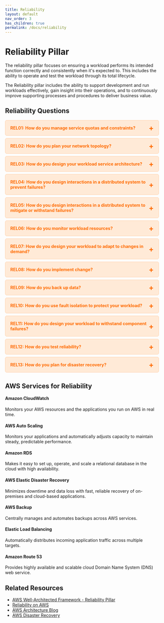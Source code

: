 ```yaml
---
title: Reliability
layout: default
nav_order: 3
has_children: true
permalink: /docs/reliability
---
```


<div class="pillar-header">
  <h1>Reliability Pillar</h1>
  <p>The reliability pillar focuses on ensuring a workload performs its intended function correctly and consistently when it's expected to. This includes the ability to operate and test the workload through its total lifecycle.</p>
</div>

The Reliability pillar includes the ability to support development and run workloads effectively, gain insight into their operations, and to continuously improve supporting processes and procedures to deliver business value.

## Reliability Questions

<div class="question-accordion">
  <div class="question-button">
    <a href="javascript:void(0);">REL01: How do you manage service quotas and constraints?</a>
    <div class="question-content">
      <ul>
        <li><a href="./reliability/REL01.html">View all REL01 best practices</a></li>
        <li><a href="./reliability/REL01-BP01.html">REL01-BP01: Aware of service quotas and constraints</a></li>
        <li><a href="./reliability/REL01-BP02.html">REL01-BP02: Manage service quotas across accounts and regions</a></li>
        <li><a href="./reliability/REL01-BP03.html">REL01-BP03: Accommodate fixed service quotas and constraints through architecture</a></li>
        <li><a href="./reliability/REL01-BP04.html">REL01-BP04: Monitor and manage quotas</a></li>
        <li><a href="./reliability/REL01-BP05.html">REL01-BP05: Automate quota management</a></li>
        <li><a href="./reliability/REL01-BP06.html">REL01-BP06: Ensure that a sufficient gap exists between the current quotas and the maximum usage to accommodate failover</a></li>
      </ul>
    </div>
  </div>
  
  <div class="question-button">
    <a href="javascript:void(0);">REL02: How do you plan your network topology?</a>
    <div class="question-content">
      <ul>
        <li><a href="./reliability/REL02.html">View all REL02 best practices</a></li>
        <li><a href="./reliability/REL02-BP01.html">REL02-BP01: Use highly available network connectivity for your workload public endpoints</a></li>
        <li><a href="./reliability/REL02-BP02.html">REL02-BP02: Provision redundant connectivity between private networks in the cloud and on-premises environments</a></li>
        <li><a href="./reliability/REL02-BP03.html">REL02-BP03: Ensure IP subnet allocation accounts for expansion and availability</a></li>
        <li><a href="./reliability/REL02-BP04.html">REL02-BP04: Prefer hub-and-spoke topologies over many-to-many mesh</a></li>
        <li><a href="./reliability/REL02-BP05.html">REL02-BP05: Enforce non-overlapping private IP address ranges in all private address spaces where they are connected</a></li>
      </ul>
    </div>
  </div>
  
  <div class="question-button">
    <a href="javascript:void(0);">REL03: How do you design your workload service architecture?</a>
    <div class="question-content">
      <ul>
        <li><a href="./reliability/REL03.html">View all REL03 best practices</a></li>
        <li><a href="./reliability/REL03-BP01.html">REL03-BP01: Choose how to segment your workload</a></li>
        <li><a href="./reliability/REL03-BP02.html">REL03-BP02: Build services focused on specific business domains and functionality</a></li>
        <li><a href="./reliability/REL03-BP03.html">REL03-BP03: Provide service contracts per API</a></li>
      </ul>
    </div>
  </div>
  
  <div class="question-button">
    <a href="javascript:void(0);">REL04: How do you design interactions in a distributed system to prevent failures?</a>
    <div class="question-content">
      <ul>
        <li><a href="./reliability/REL04.html">View all REL04 best practices</a></li>
        <li><a href="./reliability/REL04-BP01.html">REL04-BP01: Identify the kind of distributed systems you depend on</a></li>
        <li><a href="./reliability/REL04-BP02.html">REL04-BP02: Implement loosely coupled dependencies</a></li>
        <li><a href="./reliability/REL04-BP03.html">REL04-BP03: Do constant work</a></li>
        <li><a href="./reliability/REL04-BP04.html">REL04-BP04: Make mutating operations idempotent</a></li>
      </ul>
    </div>
  </div>
  
  <div class="question-button">
    <a href="javascript:void(0);">REL05: How do you design interactions in a distributed system to mitigate or withstand failures?</a>
    <div class="question-content">
      <ul>
        <li><a href="./reliability/REL05.html">View all REL05 best practices</a></li>
        <li><a href="./reliability/REL05-BP01.html">REL05-BP01: Implement graceful degradation to transform applicable hard dependencies into soft dependencies</a></li>
        <li><a href="./reliability/REL05-BP02.html">REL05-BP02: Throttle requests</a></li>
        <li><a href="./reliability/REL05-BP03.html">REL05-BP03: Control and limit retry calls</a></li>
        <li><a href="./reliability/REL05-BP04.html">REL05-BP04: Fail fast and limit queues</a></li>
        <li><a href="./reliability/REL05-BP05.html">REL05-BP05: Set client timeouts</a></li>
        <li><a href="./reliability/REL05-BP06.html">REL05-BP06: Make systems stateless where possible</a></li>
        <li><a href="./reliability/REL05-BP07.html">REL05-BP07: Implement emergency levers</a></li>
      </ul>
    </div>
  </div>
  
  <div class="question-button">
    <a href="javascript:void(0);">REL06: How do you monitor workload resources?</a>
    <div class="question-content">
      <ul>
        <li><a href="./reliability/REL06.html">View all REL06 best practices</a></li>
        <li><a href="./reliability/REL06-BP01.html">REL06-BP01: Monitor all components for the workload (Generation)</a></li>
        <li><a href="./reliability/REL06-BP02.html">REL06-BP02: Define and calculate metrics (Aggregation)</a></li>
        <li><a href="./reliability/REL06-BP03.html">REL06-BP03: Send notifications (Real-time processing and alarming)</a></li>
        <li><a href="./reliability/REL06-BP04.html">REL06-BP04: Automate responses (Real-time processing and alarming)</a></li>
        <li><a href="./reliability/REL06-BP05.html">REL06-BP05: Create dashboards</a></li>
        <li><a href="./reliability/REL06-BP06.html">REL06-BP06: Review metrics at regular intervals</a></li>
        <li><a href="./reliability/REL06-BP07.html">REL06-BP07: Monitor end-to-end tracing of requests through your system</a></li>
      </ul>
    </div>
  </div>
  
  <div class="question-button">
    <a href="javascript:void(0);">REL07: How do you design your workload to adapt to changes in demand?</a>
    <div class="question-content">
      <ul>
        <li><a href="./reliability/REL07.html">View all REL07 best practices</a></li>
        <li><a href="./reliability/REL07-BP01.html">REL07-BP01: Use auto scaling or on-demand resources</a></li>
        <li><a href="./reliability/REL07-BP02.html">REL07-BP02: Obtain resources upon detection of impairment to a workload</a></li>
        <li><a href="./reliability/REL07-BP03.html">REL07-BP03: Obtain resources upon detection that more resources are needed for a workload</a></li>
        <li><a href="./reliability/REL07-BP04.html">REL07-BP04: Load test your workload</a></li>
      </ul>
    </div>
  </div>
  
  <div class="question-button">
    <a href="javascript:void(0);">REL08: How do you implement change?</a>
    <div class="question-content">
      <ul>
        <li><a href="./reliability/REL08.html">View all REL08 best practices</a></li>
        <li><a href="./reliability/REL08-BP01.html">REL08-BP01: Use runbooks for standard activities such as deployment</a></li>
        <li><a href="./reliability/REL08-BP02.html">REL08-BP02: Integrate functional testing as part of your deployment</a></li>
        <li><a href="./reliability/REL08-BP03.html">REL08-BP03: Integrate resiliency testing as part of your deployment</a></li>
        <li><a href="./reliability/REL08-BP04.html">REL08-BP04: Deploy using immutable infrastructure</a></li>
        <li><a href="./reliability/REL08-BP05.html">REL08-BP05: Deploy changes with automation</a></li>
      </ul>
    </div>
  </div>
  
  <div class="question-button">
    <a href="javascript:void(0);">REL09: How do you back up data?</a>
    <div class="question-content">
      <ul>
        <li><a href="./reliability/REL09.html">View all REL09 best practices</a></li>
        <li><a href="./reliability/REL09-BP01.html">REL09-BP01: Identify and back up all data that needs to be backed up, or reproduce the data from sources</a></li>
        <li><a href="./reliability/REL09-BP02.html">REL09-BP02: Secure and encrypt backups</a></li>
        <li><a href="./reliability/REL09-BP03.html">REL09-BP03: Perform data backup automatically</a></li>
        <li><a href="./reliability/REL09-BP04.html">REL09-BP04: Perform periodic recovery of the data to verify backup integrity and processes</a></li>
      </ul>
    </div>
  </div>
  
  <div class="question-button">
    <a href="javascript:void(0);">REL10: How do you use fault isolation to protect your workload?</a>
    <div class="question-content">
      <ul>
        <li><a href="./reliability/REL10.html">View all REL10 best practices</a></li>
        <li><a href="./reliability/REL10-BP01.html">REL10-BP01: Deploy the workload to multiple locations</a></li>
        <li><a href="./reliability/REL10-BP02.html">REL10-BP02: Select the appropriate locations for your multi-location deployment</a></li>
        <li><a href="./reliability/REL10-BP03.html">REL10-BP03: Automate recovery for components constrained to a single location</a></li>
      </ul>
    </div>
  </div>
  
  <div class="question-button">
    <a href="javascript:void(0);">REL11: How do you design your workload to withstand component failures?</a>
    <div class="question-content">
      <ul>
        <li><a href="./reliability/REL11.html">View all REL11 best practices</a></li>
        <li><a href="./reliability/REL11-BP01.html">REL11-BP01: Monitor all components of the workload to detect failures</a></li>
        <li><a href="./reliability/REL11-BP02.html">REL11-BP02: Fail over to healthy resources</a></li>
        <li><a href="./reliability/REL11-BP03.html">REL11-BP03: Automate healing on all layers</a></li>
        <li><a href="./reliability/REL11-BP04.html">REL11-BP04: Rely on the data plane and not the control plane during recovery</a></li>
        <li><a href="./reliability/REL11-BP05.html">REL11-BP05: Use static stability to prevent bimodal behavior</a></li>
        <li><a href="./reliability/REL11-BP06.html">REL11-BP06: Send notifications when events impact availability</a></li>
        <li><a href="./reliability/REL11-BP07.html">REL11-BP07: Architect your product to meet availability targets and uptime service level agreements (SLAs)</a></li>
      </ul>
    </div>
  </div>
  
  <div class="question-button">
    <a href="javascript:void(0);">REL12: How do you test reliability?</a>
    <div class="question-content">
      <ul>
        <li><a href="./reliability/REL12.html">View all REL12 best practices</a></li>
        <li><a href="./reliability/REL12-BP01.html">REL12-BP01: Use playbooks to investigate failures</a></li>
        <li><a href="./reliability/REL12-BP02.html">REL12-BP02: Perform post-incident analysis</a></li>
        <li><a href="./reliability/REL12-BP03.html">REL12-BP03: Test functional requirements</a></li>
        <li><a href="./reliability/REL12-BP04.html">REL12-BP04: Test scaling and performance requirements</a></li>
        <li><a href="./reliability/REL12-BP05.html">REL12-BP05: Test resiliency using chaos engineering</a></li>
      </ul>
    </div>
  </div>
  
  <div class="question-button">
    <a href="javascript:void(0);">REL13: How do you plan for disaster recovery?</a>
    <div class="question-content">
      <ul>
        <li><a href="./reliability/REL13.html">View all REL13 best practices</a></li>
        <li><a href="./reliability/REL13-BP01.html">REL13-BP01: Define recovery objectives for downtime and data loss</a></li>
        <li><a href="./reliability/REL13-BP02.html">REL13-BP02: Use defined recovery strategies to meet the recovery objectives</a></li>
        <li><a href="./reliability/REL13-BP03.html">REL13-BP03: Test disaster recovery implementation to validate the implementation</a></li>
        <li><a href="./reliability/REL13-BP04.html">REL13-BP04: Manage configuration drift at the DR site or region</a></li>
        <li><a href="./reliability/REL13-BP05.html">REL13-BP05: Automate recovery</a></li>
      </ul>
    </div>
  </div>
</div>

## AWS Services for Reliability

<div class="aws-service">
  <div class="aws-service-content">
    <h4>Amazon CloudWatch</h4>
    <p>Monitors your AWS resources and the applications you run on AWS in real time.</p>
  </div>
</div>

<div class="aws-service">
  <div class="aws-service-content">
    <h4>AWS Auto Scaling</h4>
    <p>Monitors your applications and automatically adjusts capacity to maintain steady, predictable performance.</p>
  </div>
</div>

<div class="aws-service">
  <div class="aws-service-content">
    <h4>Amazon RDS</h4>
    <p>Makes it easy to set up, operate, and scale a relational database in the cloud with high availability.</p>
  </div>
</div>

<div class="aws-service">
  <div class="aws-service-content">
    <h4>AWS Elastic Disaster Recovery</h4>
    <p>Minimizes downtime and data loss with fast, reliable recovery of on-premises and cloud-based applications.</p>
  </div>
</div>

<div class="aws-service">
  <div class="aws-service-content">
    <h4>AWS Backup</h4>
    <p>Centrally manages and automates backups across AWS services.</p>
  </div>
</div>

<div class="aws-service">
  <div class="aws-service-content">
    <h4>Elastic Load Balancing</h4>
    <p>Automatically distributes incoming application traffic across multiple targets.</p>
  </div>
</div>

<div class="aws-service">
  <div class="aws-service-content">
    <h4>Amazon Route 53</h4>
    <p>Provides highly available and scalable cloud Domain Name System (DNS) web service.</p>
  </div>
</div>

<div class="related-resources">
  <h2>Related Resources</h2>
  <ul>
    <li><a href="https://docs.aws.amazon.com/wellarchitected/latest/reliability-pillar/welcome.html">AWS Well-Architected Framework - Reliability Pillar</a></li>
    <li><a href="https://aws.amazon.com/reliability/">Reliability on AWS</a></li>
    <li><a href="https://aws.amazon.com/blogs/architecture/">AWS Architecture Blog</a></li>
    <li><a href="https://aws.amazon.com/disaster-recovery/">AWS Disaster Recovery</a></li>
  </ul>
</div>

<style>
.question-accordion {
  margin-bottom: 2rem;
}

.question-button {
  border: 1px solid #ffcca5;
  border-radius: 5px;
  margin-bottom: 0.5rem;
  background-color: #ffead7;
  overflow: hidden;
}

.question-button > a {
  display: block;
  padding: 1rem;
  color: #ff6a00;
  font-weight: bold;
  text-decoration: none;
  position: relative;
}

.question-button > a:after {
  content: '+';
  position: absolute;
  right: 1rem;
  top: 50%;
  transform: translateY(-50%);
  font-size: 1.5rem;
}

.question-button > a:hover {
  background-color: #ffcca5;
}

.question-content {
  display: none;
  padding: 0 1rem 1rem 1rem;
  background-color: #fff;
  border-top: 1px solid #ffcca5;
}

.question-content ul {
  list-style-type: none;
  padding-left: 0;
  margin-top: 0.5rem;
}

.question-content li {
  margin-bottom: 0.5rem;
}

.question-content li a {
  color: #ff6a00;
  text-decoration: none;
}

.question-content li a:hover {
  text-decoration: underline;
}
</style>

<script src="/assets/js/reliability-accordion.js"></script>
